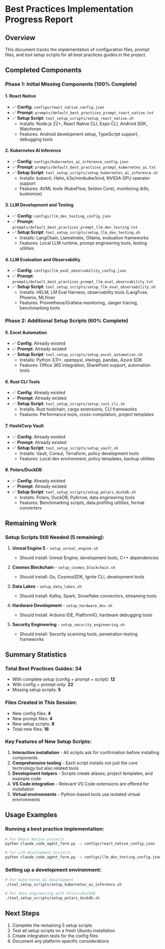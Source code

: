 # Best Practices Implementation Progress Report

## Overview
This document tracks the implementation of configuration files, prompt files, and tool setup scripts for all best practices guides in the project.

## Completed Components

### Phase 1: Initial Missing Components (100% Complete)

#### 1. React Native
- ✅ **Config**: `configs/react_native_config.json`
- ✅ **Prompt**: `prompts/default_best_practices_prompt_react_native.txt`
- ✅ **Setup Script**: `tool_setup_scripts/setup_react_native.sh`
  - Installs: Node.js 22+, React Native CLI, Expo CLI, Android SDK, Watchman
  - Features: Android development setup, TypeScript support, debugging tools

#### 2. Kubernetes AI Inference
- ✅ **Config**: `configs/kubernetes_ai_inference_config.json`
- ✅ **Prompt**: `prompts/default_best_practices_prompt_kubernetes_ai.txt`
- ✅ **Setup Script**: `tool_setup_scripts/setup_kubernetes_ai_inference.sh`
  - Installs: kubectl, Helm, k3s/minikube/kind, NVIDIA GPU operator support
  - Features: AI/ML tools (KubeFlow, Seldon Core), monitoring (k9s, kustomize)

#### 3. LLM Development and Testing
- ✅ **Config**: `configs/llm_dev_testing_config.json`
- ✅ **Prompt**: `prompts/default_best_practices_prompt_llm_dev_testing.txt`
- ✅ **Setup Script**: `tool_setup_scripts/setup_llm_dev_testing.sh`
  - Installs: LangChain, LlamaIndex, Ollama, evaluation frameworks
  - Features: Local LLM runtime, prompt engineering tools, testing utilities

#### 4. LLM Evaluation and Observability
- ✅ **Config**: `configs/llm_eval_observability_config.json`
- ✅ **Prompt**: `prompts/default_best_practices_prompt_llm_eval_observability.txt`
- ✅ **Setup Script**: `tool_setup_scripts/setup_llm_eval_observability.sh`
  - Installs: HELM, LM Eval Harness, observability tools (LangFuse, Phoenix, MLflow)
  - Features: Prometheus/Grafana monitoring, Jaeger tracing, benchmarking tools

### Phase 2: Additional Setup Scripts (60% Complete)

#### 5. Excel Automation
- ✅ **Config**: Already existed
- ✅ **Prompt**: Already existed
- ✅ **Setup Script**: `tool_setup_scripts/setup_excel_automation.sh`
  - Installs: Python 3.11+, openpyxl, xlwings, pandas, Azure SDK
  - Features: Office 365 integration, SharePoint support, automation tools

#### 6. Rust CLI Tools
- ✅ **Config**: Already existed
- ✅ **Prompt**: Already existed
- ✅ **Setup Script**: `tool_setup_scripts/setup_rust_cli.sh`
  - Installs: Rust toolchain, cargo extensions, CLI frameworks
  - Features: Performance tools, cross-compilation, project templates

#### 7. HashiCorp Vault
- ✅ **Config**: Already existed
- ✅ **Prompt**: Already existed
- ✅ **Setup Script**: `tool_setup_scripts/setup_vault.sh`
  - Installs: Vault, Consul, Terraform, policy development tools
  - Features: Local dev environment, policy templates, backup utilities

#### 8. Polars/DuckDB
- ✅ **Config**: Already existed
- ✅ **Prompt**: Already existed
- ✅ **Setup Script**: `tool_setup_scripts/setup_polars_duckdb.sh`
  - Installs: Polars, DuckDB, PyArrow, data engineering tools
  - Features: Benchmarking scripts, data profiling utilities, format converters

## Remaining Work

### Setup Scripts Still Needed (5 remaining):
1. **Unreal Engine 5** - `setup_unreal_engine.sh`
   - Should install: Unreal Engine, development tools, C++ dependencies
   
2. **Cosmos Blockchain** - `setup_cosmos_blockchain.sh`
   - Should install: Go, CosmosSDK, Ignite CLI, development tools
   
3. **Data Lakes** - `setup_data_lakes.sh`
   - Should install: Kafka, Spark, Snowflake connectors, streaming tools
   
4. **Hardware Development** - `setup_hardware_dev.sh`
   - Should install: Arduino IDE, PlatformIO, hardware debugging tools
   
5. **Security Engineering** - `setup_security_engineering.sh`
   - Should install: Security scanning tools, penetration testing frameworks

## Summary Statistics

### Total Best Practices Guides: 34
- With complete setup (config + prompt + script): **12**
- With config + prompt only: **22**
- Missing setup scripts: **5**

### Files Created in This Session:
- New config files: **4**
- New prompt files: **4**
- New setup scripts: **8**
- Total new files: **16**

### Key Features of New Setup Scripts:
1. **Interactive installation** - All scripts ask for confirmation before installing components
2. **Comprehensive tooling** - Each script installs not just the core technology but also related tools
3. **Development helpers** - Scripts create aliases, project templates, and example code
4. **VS Code integration** - Relevant VS Code extensions are offered for installation
5. **Virtual environments** - Python-based tools use isolated virtual environments

## Usage Examples

### Running a best practice implementation:
```bash
# For React Native projects
python claude_code_agent_farm.py -c configs/react_native_config.json

# For LLM development projects
python claude_code_agent_farm.py -c configs/llm_dev_testing_config.json
```

### Setting up a development environment:
```bash
# For Kubernetes AI development
./tool_setup_scripts/setup_kubernetes_ai_inference.sh

# For data engineering with Polars/DuckDB
./tool_setup_scripts/setup_polars_duckdb.sh
```

## Next Steps
1. Complete the remaining 5 setup scripts
2. Test all setup scripts on a fresh Ubuntu installation
3. Create integration tests for the config files
4. Document any platform-specific considerations 